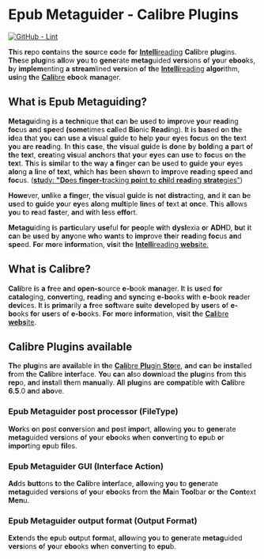 # Epub Metaguider - Calibre Plugins

[![GitHub - Lint](https://github.com/0x6f677548/intellireading-calibre-plugins/actions/workflows/lint.yml/badge.svg)](https://github.com/0x6f677548/intellireading-calibre-plugins/actions/workflows/lint.yml)

**Th**is **re**po **cont**ains **th**e **sou**rce **co**de **fo**r [**Intelli**reading](https://intellireading.com/) **Cali**bre **plug**ins. **The**se **plug**ins **all**ow **yo**u **t**o **gene**rate **metag**uided **vers**ions **o**f **yo**ur **eboo**ks, **b**y **implem**enting **a** **stream**lined **vers**ion **o**f **th**e [**Intelli**reading](https://intellireading.com/) **algor**ithm, **usi**ng **th**e [**Cali**bre](https://calibre-ebook.com/) **ebo**ok **mana**ger.

## What is Epub Metaguiding?
**Metagu**iding **i**s **a** **techn**ique **th**at **ca**n **b**e **us**ed **t**o **impr**ove **yo**ur **read**ing **foc**us **an**d **spe**ed **(some**times **cal**led **Bio**nic **Readi**ng). **I**t **i**s **bas**ed **o**n **th**e **id**ea **th**at **yo**u **ca**n **us**e **a** **vis**ual **gui**de **t**o **he**lp **yo**ur **ey**es **foc**us **o**n **th**e **te**xt **yo**u **ar**e **read**ing. **I**n **th**is **cas**e, **th**e **vis**ual **gui**de **i**s **do**ne **b**y **bold**ing **a** **pa**rt **o**f **th**e **tex**t, **crea**ting **vis**ual **anch**ors **th**at **yo**ur **ey**es **ca**n **us**e **t**o **foc**us **o**n **th**e **tex**t. **Th**is **i**s **simi**lar **t**o **th**e **wa**y **a** **fin**ger **ca**n **b**e **us**ed **t**o **gui**de **yo**ur **ey**es **alo**ng **a** **li**ne **o**f **tex**t, **whi**ch **ha**s **be**en **sho**wn **t**o **impr**ove **read**ing **spe**ed **an**d **foc**us. ([**stu**dy: **"Do**es **finger-t**racking **poi**nt **t**o **chi**ld **read**ing **strate**gies"](https://ceur-ws.org/Vol-2769/paper_60.pdf))

**Howe**ver, **unl**ike **a** **fing**er, **th**e **vis**ual **gui**de **i**s **no**t **distra**cting, **an**d **i**t **ca**n **b**e **us**ed **t**o **gui**de **yo**ur **ey**es **alo**ng **mult**iple **lin**es **o**f **te**xt **a**t **onc**e. **Th**is **all**ows **yo**u **t**o **re**ad **fast**er, **an**d **wi**th **le**ss **effo**rt.

**Metagu**iding **i**s **partic**ulary **use**ful **fo**r **peo**ple **wi**th **dysl**exia **o**r **ADH**D, **bu**t **i**t **ca**n **b**e **us**ed **b**y **any**one **wh**o **wan**ts **t**o **impr**ove **the**ir **read**ing **foc**us **an**d **spe**ed. **Fo**r **mo**re **inform**ation, **vis**it **th**e [**Intelli**reading **webs**ite.](https://intellireading.com/)

## What is Calibre?
**Cali**bre **i**s **a** **fr**ee **an**d **open-s**ource **e-b**ook **mana**ger. **I**t **i**s **us**ed **fo**r **catalo**ging, **conver**ting, **read**ing **an**d **sync**ing **e-bo**oks **wi**th **e-b**ook **rea**der **devi**ces. **I**t **i**s **prima**rily **a** **fr**ee **soft**ware **sui**te **devel**oped **b**y **use**rs **o**f **e-bo**oks **fo**r **use**rs **o**f **e-bo**oks.
**Fo**r **mo**re **inform**ation, **vis**it **th**e [**Cal**ibre **webs**ite](https://calibre-ebook.com/).


## Calibre Plugins available
**Th**e **plug**ins **ar**e **avail**able **i**n **th**e [**Cali**bre **Plu**gin **Sto**re](https://plugins.calibre-ebook.com/), **an**d **ca**n **b**e **insta**lled **fr**om **th**e **Cali**bre **inter**face. **Yo**u **ca**n **al**so **down**load **th**e **plug**ins **fr**om **th**is **rep**o, **an**d **inst**all **th**em **manua**lly. **Al**l **plug**ins **ar**e **compa**tible **wi**th **Cali**bre **6.5**.0 **an**d **abo**ve.

### Epub Metaguider post processor (FileType)
**Wor**ks **o**n **po**st **conve**rsion **an**d **po**st **impo**rt, **allo**wing **yo**u **t**o **gene**rate **metag**uided **vers**ions **o**f **yo**ur **ebo**oks **wh**en **conve**rting **t**o **ep**ub **o**r **impor**ting **ep**ub **fil**es.
### Epub Metaguider GUI (Interface Action)
**Ad**ds **butt**ons **t**o **th**e **Cali**bre **inter**face, **allo**wing **yo**u **t**o **gene**rate **metag**uided **vers**ions **o**f **yo**ur **ebo**oks **fr**om **th**e **Ma**in **Tool**bar **o**r **th**e **Cont**ext **Men**u.
### Epub Metaguider output format (Output Format)
**Exte**nds **th**e **ep**ub **out**put **form**at, **allo**wing **yo**u **t**o **gene**rate **metag**uided **vers**ions **o**f **yo**ur **ebo**oks **wh**en **conve**rting **t**o **epu**b.
